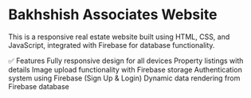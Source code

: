 # Bakhshish Associates Website
<p>
  This is a responsive real estate website built using HTML, CSS, and JavaScript, integrated with Firebase for database functionality.
</p>
<p>
✅ Features
Fully responsive design for all devices
Property listings with details
Image upload functionality with Firebase storage
Authentication system using Firebase (Sign Up & Login)
Dynamic data rendering from Firebase database
</p>
